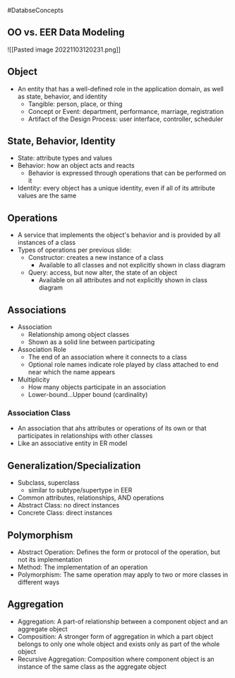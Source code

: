 #DatabseConcepts
## OO vs. EER Data Modeling
![[Pasted image 20221103120231.png]]

## Object
- An entity that has a well-defined role in the application domain, as well as state, behavior, and identity
	- Tangible: person, place, or thing
	- Concept or Event: department, performance, marriage, registration
	- Artifact of the Design Process: user interface, controller, scheduler
## State, Behavior, Identity
- State: attribute types and values
- Behavior: how an object acts and reacts
	- Behavior is expressed through operations that can be performed on it
- Identity: every object has a unique identity, even if all of its attribute values are the same

## Operations
- A service that implements the object's behavior and is provided by all instances of a class
- Types of operations per previous slide:
	- Constructor: creates a new instance of a class
		- Available to all classes and not explicitly shown in class diagram
	- Query: access, but now alter, the state of an object
		- Available on all attributes and not explicitly shown in class diagram

## Associations
- Association
	- Relationship among object classes
	- Shown as a solid line between participating
- Association Role
	- The end of an association where it connects to a class
	- Optional role names indicate role played by class attached to end near which the name appears
- Multiplicity
	- How many objects participate in an association
	- Lower-bound...Upper bound (cardinality)

### Association Class
- An association that ahs attributes or operations of its own or that participates in relationships with other classes
- Like an associative entity in ER model

## Generalization/Specialization
- Subclass, superclass
	- similar to subtype/supertype in EER
- Common attributes, relationships, AND operations
- Abstract Class: no direct instances
- Concrete Class: direct instances

## Polymorphism
- Abstract Operation: Defines the form or protocol of the operation, but not its implementation
- Method: The implementation of an operation
- Polymorphism: The same operation may apply to two or more classes in different ways

## Aggregation
- Aggregation: A part-of relationship between a component object and an aggregate object
- Composition: A stronger form of aggregation in which a part object belongs to only one whole object and exists only as part of the whole object
- Recursive Aggregation: Composition where component object is an instance of the same class as the aggregate object